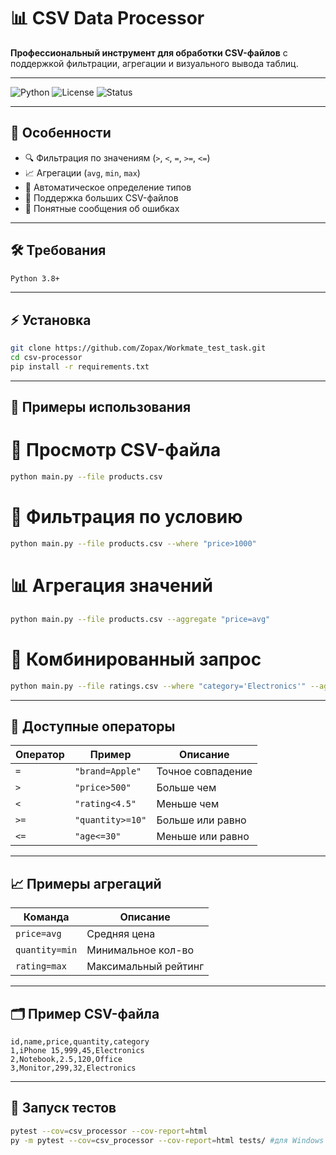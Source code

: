 # 📊 CSV Data Processor

**Профессиональный инструмент для обработки CSV-файлов** с поддержкой фильтрации, агрегации и визуального вывода таблиц.

---

![Python](https://img.shields.io/badge/python-3.8%2B-blue)
![License](https://img.shields.io/badge/license-MIT-green)
![Status](https://img.shields.io/badge/status-active-brightgreen)

---

## 🌟 Особенности

- 🔍 Фильтрация по значениям (`>`, `<`, `=`, `>=`, `<=`)
- 📈 Агрегации (`avg`, `min`, `max`)
- 🧠 Автоматическое определение типов
- 📂 Поддержка больших CSV-файлов
- 🚫 Понятные сообщения об ошибках

---

## 🛠️ Требования

```bash
Python 3.8+
``` 

---

## ⚡ Установка

```bash
git clone https://github.com/Zopax/Workmate_test_task.git
cd csv-processor
pip install -r requirements.txt
```

---

## 🚀 Примеры использования
# 📄 Просмотр CSV-файла
```bash
python main.py --file products.csv
```
# 🔎 Фильтрация по условию
```bash
python main.py --file products.csv --where "price>1000"
```
# 📊 Агрегация значений
```bash
python main.py --file products.csv --aggregate "price=avg"
```
# 🔗 Комбинированный запрос
```bash
python main.py --file ratings.csv --where "category='Electronics'" --aggregate "rating=max"
```

---

## 🧮 Доступные операторы
| Оператор | Пример           | Описание          |
| -------- | ---------------- | ----------------- |
| `=`      | `"brand=Apple"`  | Точное совпадение |
| `>`      | `"price>500"`    | Больше чем        |
| `<`      | `"rating<4.5"`   | Меньше чем        |
| `>=`     | `"quantity>=10"` | Больше или равно  |
| `<=`     | `"age<=30"`      | Меньше или равно  |

---

## 📈 Примеры агрегаций
| Команда        | Описание             |
| -------------- | -------------------- |
| `price=avg`    | Средняя цена         |
| `quantity=min` | Минимальное кол-во   |
| `rating=max`   | Максимальный рейтинг |

---

## 🗂️ Пример CSV-файла
```scv
id,name,price,quantity,category
1,iPhone 15,999,45,Electronics
2,Notebook,2.5,120,Office
3,Monitor,299,32,Electronics
```

---

## 🧪 Запуск тестов
```bash
pytest --cov=csv_processor --cov-report=html
py -m pytest --cov=csv_processor --cov-report=html tests/ #для Windows
```
